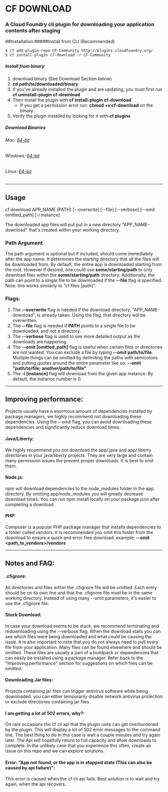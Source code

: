 # CF DOWNLOAD
### A Cloud Foundry cli plugin for downloading your application contents after staging



##Installation
#####Install from CLI (Recommended)
  ```
  $ cf add-plugin-repo CF-Community http://plugins.cloudfoundry.org/
  $ cf install-plugin cf-download -r CF-Community
  ```

##### Install from binary
1. download binary (See Download Section below)
2. **cd path/to/downloaded/binary**
3. If you've already installed the plugin and are updating, you must first run **cf uninstall-plugin cf-download**
4. Then install the plugin with **cf install-plugin cf-download**
	* If you get a permission error run: **chmod +x cf-download** on the binary
5. Verify the plugin installed by looking for it with **cf plugins**

##### Download Binaries

###### Mac:     [64-bit](https://github.com/ibmjstart/cf-download/blob/master/binaries/darwin/amd64/cf-download?raw=true)   
###### Windows: [64-bit](https://github.com/ibmjstart/cf-download/blob/master/binaries/windows/amd64/cf-download.exe?raw=true)    
###### Linux:   [64-bit](https://github.com/ibmjstart/cf-download/blob/master/binaries/linux/amd64/cf-download?raw=true)

***

## Usage

cf download APP_NAME [PATH] [--overwrite] [--file] [--verbose] [--omit omitted_path] [-i instance]

The downloaded app files will put put in a new directory "APP_NAME-download" that's created within your working directory.

### Path Argument
The path argument is optional but if included, should come immediately after the app name. It determines the starting directory that all the files will be downloaded from. By default, the entire app is downloaded starting from the root. However if desired, one could use **some/starting/path** to only download files within the **some/starting/path** directory. Additionally, the path can point to a single file to be downloaded if the **--file** flag is specified. Note: this works similarly to "cf files [path]".

### Flags:
1. The **--overwrite** flag is needed if the download directory, "APP_NAME-download", is already taken. Using the flag, that directory will be overwritten.
2. The **--file** flag is needed if **PATH** points to a single file to be downloaded, and not a directory.
3. The **--verbose** flag is used to see more detailed output as the downloads are happening.
4. The **--omit [omitted_path]** flag is useful when certain files or directories are not wanted. You can exclude a file by typing **--omit path/to/file**. Multiple things can be omitted by delimiting the paths with semicolons and putting quotes around the entire parameter like so: **--omit "path/to/file; another/path/to/file"**
5. The **-i [instance]** flag will download from the given app instance. By default, the instance number is 0.

***

## Improving performance:
Projects usually have a enormous amount of dependencies installed by package managers, we highly recommend not downloading these dependencies. Using the --omit flag, you can avoid downloading these dependencies and significantly reduce download times.

#### Java/Liberty:
We highly recommend you not download the app/.java and app/.liberty directories in your java/liberty projects. They are very large and contain many permission issues the prevent proper downloads. It is best to omit them.

#### Node.js:
npm will download dependencies to the node_modules folder in the app directory. By omitting app/node_modules you will greatly decrease download times. You can run npm install locally on your package.json after completing a download.

#### PHP:
Composer is a popular PHP package manager that installs dependencies to a folder called vendors. It is recommended you omit this folder from the download to ensure a quick and error free download. example: **--omit <path_to_vendors>/vendors**

***

## Notes and FAQ:  
#### .cfignore:
All directories and files within the .cfignore file will be omitted. Each entry should be on its own line and that the .cfignore file must be in the same working directory. Instead of using many --omit parameters, it's easier to use the .cfignore file.

#### Stuck Download:  
In case your download seems to be stuck, we recommend terminating and redownloading using the --verbose flag. When the download stalls you can see which files were being downloaded and what could be causing the issue. It is also important to note that you do not always need to pull every file from your application. Many files can be found elsewhere and should be omitted. These files are usually a part of a buildpack or dependencies that can easily be installed using a package manager. Refer back to the "Improving performance" section for suggestions on which files can be omitted.

#### Downloading Jar files:
Projects containing jar files can trigger antivirus software while being downloaded. you can either temporarily disable network antivirus protection or exclude directories containing jar files.

#### I am getting a lot of 502 errors, why?:
On rare occasions the cf cli api that the plugin uses can get overburdened by the plugin. This will display a lot of 502 error messages to the command line. The best thing to do in this case is wait a couple minutes and try again later. The Api will hopefully return to full capacity and allow downloads to complete. In the unlikely case that you experience this often, create an issue on this repo and we can explore solutions.  

#### Error: "App not found, or the app is in stopped state (This can also be caused by api failure)":
This error is caused when the cf cli api fails. Best solution is to wait and try again, when the api recovers.
